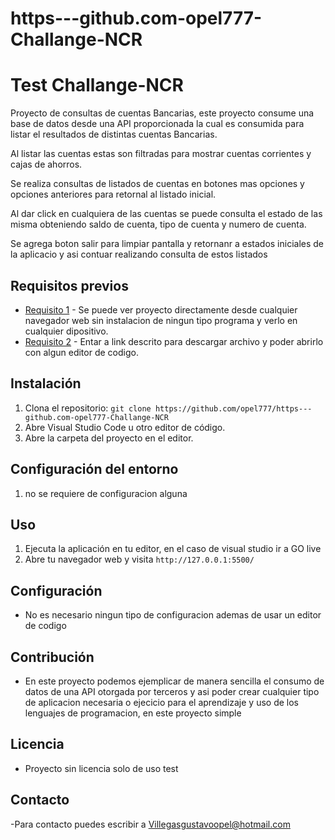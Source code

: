 # https---github.com-opel777-Challange-NCR
# Test Challange-NCR

Proyecto de consultas de cuentas Bancarias, este proyecto consume una base de datos desde una API proporcionada la cual es consumida 
para listar el resultados de distintas cuentas Bancarias.

Al listar las cuentas estas son filtradas para mostrar cuentas corrientes y cajas de ahorros.

Se realiza consultas de listados de cuentas en botones mas opciones y opciones anteriores para retornal al listado inicial.

Al dar click en cualquiera de las cuentas se puede consulta el estado de las misma obteniendo saldo de cuenta, tipo de cuenta y numero de cuenta.

Se agrega boton salir para limpiar pantalla y retornanr a estados iniciales de la aplicacio y asi contuar realizando consulta de estos listados


## Requisitos previos

- [Requisito 1](https://lucent-kitten-8d43cd.netlify.app) - Se puede ver proyecto directamente desde cualquier navegador web sin
 instalacion de ningun tipo programa y verlo en cualquier dipositivo.
- [Requisito 2](https://github.com/opel777/https---github.com-opel777-Challange-NCR) - Entar a link descrito para descargar archivo y poder abrirlo con algun editor de codigo.

## Instalación

1. Clona el repositorio: `git clone https://github.com/opel777/https---github.com-opel777-Challange-NCR`
2. Abre Visual Studio Code u otro editor de código.
3. Abre la carpeta del proyecto en el editor.

## Configuración del entorno

1. no se requiere de configuracion alguna

## Uso

1. Ejecuta la aplicación en tu editor, en el caso de visual studio ir a GO live
2. Abre tu navegador web y visita `http://127.0.0.1:5500/`

## Configuración

- No es necesario ningun tipo de configuracion ademas de usar un editor de codigo

## Contribución

- En este proyecto podemos ejemplicar de manera sencilla el consumo de datos de una API otorgada por terceros y asi poder crear
 cualquier tipo de aplicacion necesaria o ejecicio para el aprendizaje y uso de los lenguajes de programacion, en este proyecto simple 


## Licencia

- Proyecto sin licencia solo de uso test

## Contacto

-Para contacto puedes escribir a Villegasgustavoopel@hotmail.com

